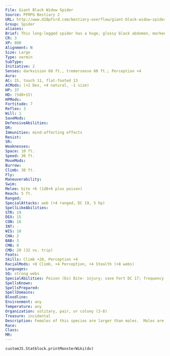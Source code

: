 ```yaml
---
File: Giant Black Widow Spider
Source: PFRPG Bestiary 2
URL: http://www.d20pfsrd.com/bestiary-overflow/giant-black-widow-spider
Group: Spider
aliases: 
Brief: This long-legged spider has a huge, glossy black abdomen, marked on the underside with the shape of a crimson hourglass.
CR: 3
XP: 800
Alignment: N
Size: Large
Type: vermin
SubType: 
Initiative: 2
Senses: darkvision 60 ft., tremorsense 60 ft.; Perception +4
Aura: 
AC: 15, touch 11, flat-footed 13
ACMods: (+2 Dex, +4 natural, -1 size)
HP: 37
HD: (5d8+15)
HPMods: 
Fortitude: 7
Reflex: 3
Will: 1
SaveMods: 
DefensiveAbilities: 
DR: 
Immunities: mind-affecting effects
Resist: 
SR: 
Weaknesses: 
Space: 10 ft.
Speed: 30 ft.
MoveMods: 
Burrow: 
Climb: 30 ft.
Fly: 
Maneuverability: 
Swim: 
Melee: bite +6 (1d8+6 plus poison)
Reach: 5 ft.
Ranged: 
SpecialAttacks: web (+4 ranged, DC 19, 5 hp)
SpellLikeAbilities: 
STR: 19
DEX: 15
CON: 16
INT: -
WIS: 10
CHA: 2
BAB: 3
CMB: 8
CMD: 20 (32 vs. trip)
Feats: 
Skills: Climb +20, Perception +4
RacialMods: +8 Climb, +4 Perception, +4 Stealth (+8 webs)
Languages: 
SQ: strong webs
SpecialAbilities: Poison (Ex) Bite- injury; save Fort DC 17; frequency 1/ round for 6 rounds; effect 1d3 Con and staggered; cure 2 saves. Save DC is Con-based with a +2 racial bonus.  Strong Webs (Ex) A black widow's webs gain a +4 bonus to the DC to break or escape.
SpellsKnown: 
SpellsPrepared: 
SpellDomains: 
Bloodline: 
Environment: any
Temperature: any
Organization: solitary, pair, or colony (3-8)
Treasure: incidental
Description: Females of this species are larger than males.  Males are identical to the typical giant spider (Pathfinder RPG Bestiary 258).
Race: 
Class: 
MR: 
---
```

```dataviewjs
customJS.Statblock.printMonsterWiki(dv)
```
